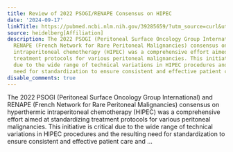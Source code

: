 ```yaml
---
title: Review of 2022 PSOGI/RENAPE Consensus on HIPEC
date: '2024-09-17'
linkTitle: https://pubmed.ncbi.nlm.nih.gov/39285659/?utm_source=curl&utm_medium=rss&utm_campaign=pubmed-2&utm_content=1FakS-2QOkCT8HsMOQP1bCRQ4YzyumYOmxmF0moLsQ3dFB1E9V&fc=20220326224207&ff=20240917194252&v=2.18.0.post9+e462414
source: heidelberg[Affiliation]
description: The 2022 PSOGI (Peritoneal Surface Oncology Group International) and
  RENAPE (French Network for Rare Peritoneal Malignancies) consensus on hyperthermic
  intraperitoneal chemotherapy (HIPEC) was a comprehensive effort aimed at standardizing
  treatment protocols for various peritoneal malignancies. This initiative is critical
  due to the wide range of technical variations in HIPEC procedures and the resulting
  need for standardization to ensure consistent and effective patient care and ...
disable_comments: true
---
```

The 2022 PSOGI (Peritoneal Surface Oncology Group International) and RENAPE (French Network for Rare Peritoneal Malignancies) consensus on hyperthermic intraperitoneal chemotherapy (HIPEC) was a comprehensive effort aimed at standardizing treatment protocols for various peritoneal malignancies. This initiative is critical due to the wide range of technical variations in HIPEC procedures and the resulting need for standardization to ensure consistent and effective patient care and ...